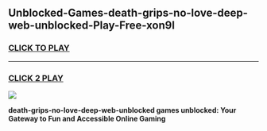 
## Unblocked-Games-death-grips-no-love-deep-web-unblocked-Play-Free-xon9l
<h3>
<a href="https://premium76.site?title=death-grips-no-love-deep-web-unblocked&ref=21A">CLICK TO PLAY</a></h3>
<hr>

<h3>
<a href="https://premium76.site?title=death-grips-no-love-deep-web-unblocked&ref=21A">CLICK 2 PLAY</a>
  
</h3>

<a href="https://premium76.site?title=death-grips-no-love-deep-web-unblocked&ref=21A"><img src="https://clearcache.store/games.png"></a>


**death-grips-no-love-deep-web-unblocked games unblocked: Your Gateway to Fun and Accessible Online Gaming**
